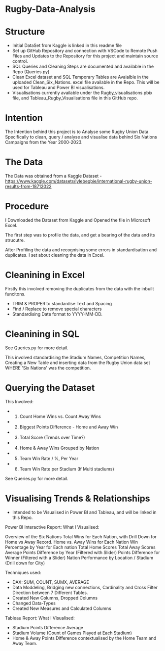 # Rugby-Data-Analysis

# Structure
- Initial DataSet from Kaggle is linked in this readme file
- Set up GitHub Repository and connection with VSCode to Remote Push Files and Updates to the Repository for this project and maintain source control. 
- SQL Queries and Cleaning Steps are documented and available in the Repo (Queries.py)
- Clean Excel dataset and SQL Temporary Tables are Avaialble in the uploaded Clean_Six_Nations. excel file available in the Repo. This will be used for Tableau and Power BI visualisations.
- Visualisations currently available under the Rugby_visualisations.pbix file, and Tableau_Rugby_Visualisations file in this GitHub repo.

# Intention
The Intention behind this project is to Analyse some Rugby Union Data. 
Specifically to clean, query / analyse and visualise data behind Six Nations Campaigns from the Year 2000-2023.

# The Data
The Data was obtained from a Kaggle Dataset - https://www.kaggle.com/datasets/lylebegbie/international-rugby-union-results-from-18712022

# Procedure

I Downloaded the Dataset from Kaggle and Opened the file in Microsoft Excel. 

The first step was to profile the data, and get a bearing of the data and its strucutre. 

After Profiling the data and recognising some errors in standardisation and duplicates. I set about cleaning the data in Excel.

# Cleanining in Excel

Firstly this involved removing the duplicates from the data with the inbuilt funcitons. 
- TRIM & PROPER to standardise Text and Spacing
- Find / Replace to remove special characters
- Standardising Date format to YYYY-MM-DD.

# Cleanining in SQL

See Queries.py for more detail.

This involved standardising the Stadium Names, Competition Names, Creating a New Table and inserting data from the Rugby Union data set WHERE 'Six Nations' was the competition. 

# Querying the Dataset
This Involved:
- 1. Count Home Wins vs. Count Away Wins 
- 2. Biggest Points Difference - Home and Away Win 
- 3. Total Score (Trends over Time?)
- 4. Home & Away Wins Grouped by Nation 
- 5. Team Win Rate / %, Per Year 
- 6. Team Win Rate per Stadium (If Multi stadiums)

See Queries.py for more detail.


# Visualising Trends & Relationships

- Intended to be Visualised in Power BI and Tableau, and will be linked in this Repo.

Power BI Interactive Report:
What I Visualised:

Overview of the Six Nations 
Total Wins for Each Nation, with Drill Down for Home vs Away Record.
Home vs. Away Wins for Each Nation
Win Percentage by Year for Each nation
Total Home Scores
Total Away Scores
Average Points Difference by Year (Filtered with Slider)
Points Difference for Winner (Filtered with a Slider)
Nation Performance by Location / Stadium (Drill down for City)


Techniques used:
- DAX: SUM, COUNT, SUMX, AVERAGE
- Data Moddeling, Bridging new connections, Cardinality and Cross Filter Direction between 7 Different Tables.
- Created New Columns, Dropped Columns
- Changed Data-Types
- Created New Measures and Calculated Columns

Tableau Report:
What I Visualised:
- Stadium Points Difference Average
- Stadium Volume (Count of Games Played at Each Stadium)
- Home & Away Points Difference contextualised by the Home Team and Away Team.


  

